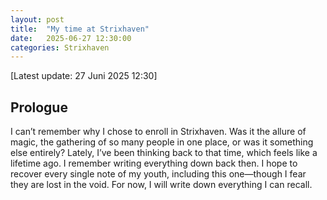 ```yaml
---
layout: post
title:  "My time at Strixhaven"
date:   2025-06-27 12:30:00
categories: Strixhaven
---
```

[Latest update: 27 Juni 2025 12:30]

## Prologue
I can’t remember why I chose to enroll in Strixhaven. Was it the allure of magic, the gathering of so many people in one place, or was it something else entirely? Lately, I’ve been thinking back to that time, which feels like a lifetime ago. I remember writing everything down back then. I hope to recover every single note of my youth, including this one—though I fear they are lost in the void. For now, I will write down everything I can recall.